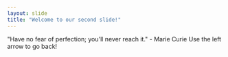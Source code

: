 ```yaml
---
layout: slide
title: "Welcome to our second slide!"
---
```

"Have no fear of perfection; you'll never reach it." - Marie Curie
Use the left arrow to go back!
